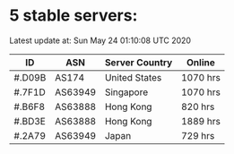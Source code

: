 # 5 stable servers:

Latest update at: Sun May 24 01:10:08 UTC 2020

| ID | ASN | Server Country | Online |
| -- | --- | -------------- | ------ |
| #.D09B | AS174 | United States | 1070 hrs |
| #.7F1D | AS63949 | Singapore | 1070 hrs |
| #.B6F8 | AS63888 | Hong Kong | 820 hrs |
| #.BD3E | AS63888 | Hong Kong | 1889 hrs |
| #.2A79 | AS63949 | Japan | 729 hrs |

